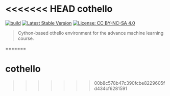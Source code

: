 <<<<<<< HEAD
cothello
===

[![build](https://github.com/tatsy-classes/cothello/actions/workflows/build.yml/badge.svg)](https://github.com/tatsy-classes/cothello/actions/workflows/build.yml)
[![Latest Stable Version](https://img.shields.io/github/v/release/tatsy-classes/cothello?label=version)](https://packagist.org/packages/tatsy-classes/cothello)
[![License: CC BY-NC-SA 4.0](https://img.shields.io/badge/License-CC_BY--NC--SA_4.0-lightgrey.svg)](https://creativecommons.org/licenses/by-nc-sa/4.0/)

> Cython-based othello environment for the advance machine learning course.

=======
# cothello
>>>>>>> 00b8c578b47c390fcbe8229605fd434cf6281591
